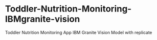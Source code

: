 # Toddler-Nutrition-Monitoring-IBMgranite-vision
Toddler Nutrition Monitoring App IBM Granite Vision Model with replicate
